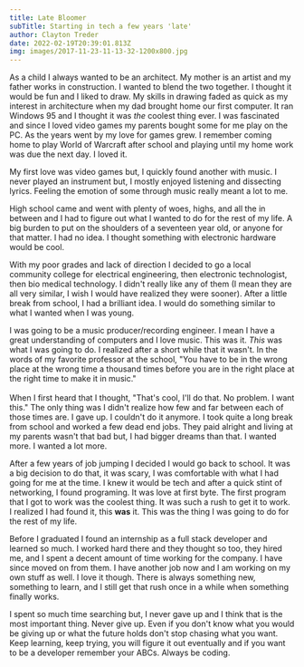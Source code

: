 ```yaml
---
title: Late Bloomer
subTitle: Starting in tech a few years 'late'
author: Clayton Treder
date: 2022-02-19T20:39:01.813Z
img: images/2017-11-23-11-13-32-1200x800.jpg
---
```

As a child I always wanted to be an architect. My mother is an artist and my father works in construction. I wanted to blend the two together. I thought it would be fun and I liked to draw. My skills in drawing faded as quick as my interest in architecture when my dad brought home our first computer. It ran Windows 95 and I thought it was *the*  coolest thing ever. I was fascinated and since I loved video games my parents bought some for me play on the PC. As the years went by my love for games grew. I remember coming home to play World of Warcraft after school and playing until my home work was due the next day. I loved it. 

My first love was video games but, I quickly found another with music. I never played an instrument but, I mostly enjoyed listening and dissecting lyrics. Feeling the emotion of some through music really meant a lot to me. 

High school came and went with plenty of woes, highs, and all the in between and I had to figure out what I wanted to do for the rest of my life. A big burden to put on the shoulders of a seventeen year old, or anyone for that matter. I had no idea. I thought something with electronic hardware would be cool. 

With my poor grades and lack of direction I decided to go a local community college for electrical engineering, then electronic technologist, then bio medical technology. I didn't really like any of them (I mean they are all very similar, I wish I would have realized they were sooner). After a little break from school, I had a brilliant idea. I would do something similar to what I wanted when I was young.

I was going to be a music producer/recording engineer.  I mean I have a great understanding of computers and I love music. This was it. *This* was what I was going to do. I realized after a short while that it wasn't. In the words of my favorite professor at the school, "You have to be in the wrong place at the wrong time a thousand times before you are in the right place at the right time to make it in music."\
\
When I first heard that I thought, "That's cool, I'll do that. No problem. I want this." The only thing was I didn't realize how few and far between each of those times are. I gave up. I couldn't do it anymore. I took quite a long break from school and worked a few dead end jobs. They paid alright and living at my parents wasn't that bad but, I had bigger dreams than that. I wanted more. I wanted a lot more. 

After a few years of job jumping I decided I would go back to school. It was a big decision to do that, it was scary, I was comfortable with what I had going for me at the time. I knew it would be tech and after a quick stint of networking, I found programing. It was love at first byte. The first program that I got to work was the coolest thing. It was such a rush to get it to work. I realized I had found it, this **was** it. This was the thing I was going to do for the rest of my life.

Before I graduated I found an internship as a full stack developer and learned so much. I worked hard there and they thought so too, they hired me, and I spent a decent amount of time working for the company. I have since moved on from them. I have another job now and I am working on my own stuff as well. I love it though. There is always something new, something to learn, and I still get that rush once in a while when something finally works.

I spent so much time searching but, I never gave up and I think that is the most important thing. Never give up. Even if you don't know what you would be giving up or what the future holds don't stop chasing what you want. Keep learning, keep trying, you will figure it out eventually and if you want to be a developer remember your ABCs. Always be coding.